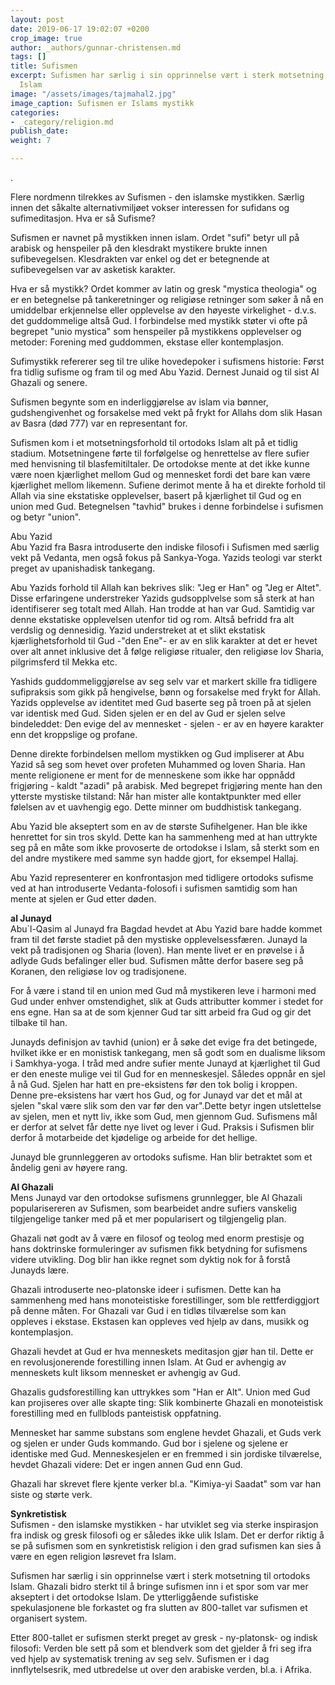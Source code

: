```yaml
---
layout: post
date: 2019-06-17 19:02:07 +0200
crop_image: true
author: _authors/gunnar-christensen.md
tags: []
title: Sufismen
excerpt: Sufismen har særlig i sin opprinnelse vært i sterk motsetning til ortodoks
  Islam
image: "/assets/images/tajmahal2.jpg"
image_caption: Sufismen er Islams mystikk
categories:
- _category/religion.md
publish_date: 
weight: 7

---
```

.

Flere nordmenn tilrekkes av Sufismen - den islamske mystikken. Særlig innen det såkalte alternativmiljøet vokser interessen for sufidans og sufimeditasjon. Hva er så Sufisme?

Sufismen er navnet på mystikken innen islam. Ordet "sufi" betyr ull på arabisk og henspeiler på den klesdrakt mystikere brukte innen sufibevegelsen. Klesdrakten var enkel og det er betegnende at sufibevegelsen var av asketisk karakter.

Hva er så mystikk? Ordet kommer av latin og gresk "mystica theologia" og er en betegnelse på tankeretninger og religiøse retninger som søker å nå en umiddelbar erkjennelse eller opplevelse av den høyeste virkelighet - d.v.s. det guddommelige altså Gud. I forbindelse med mystikk støter vi ofte på begrepet "unio mystica" som henspeiler på mystikkens opplevelser og metoder: Forening med guddommen, ekstase eller kontemplasjon.

Sufimystikk refererer seg til tre ulike hovedepoker i sufismens historie: Først fra tidlig sufisme og fram til og med Abu Yazid. Dernest Junaid og til sist Al Ghazali og senere.

Sufismen begynte som en inderliggjørelse av islam via bønner, gudshengivenhet og forsakelse med vekt på frykt for Allahs dom slik Hasan av Basra (død 777) var en representant for.

Sufismen kom i et motsetningsforhold til ortodoks Islam alt på et tidlig stadium. Motsetningene førte til forfølgelse og henrettelse av flere sufier med henvisning til blasfemitiltaler. De ortodokse mente at det ikke kunne være noen kjærlighet mellom Gud og mennesket fordi det bare kan være kjærlighet mellom likemenn. Sufiene derimot mente å ha et direkte forhold til Allah via sine ekstatiske opplevelser, basert på kjærlighet til Gud og en union med Gud. Betegnelsen "tavhid" brukes i denne forbindelse i sufismen og betyr "union".

Abu Yazid  
Abu Yazid fra Basra introduserte den indiske filosofi i Sufismen med særlig vekt på Vedanta, men også fokus på Sankya-Yoga. Yazids teologi var sterkt preget av upanishadisk tankegang.

Abu Yazids forhold til Allah kan bekrives slik: "Jeg er Han" og "Jeg er Altet". Disse erfaringene understreker Yazids gudsopplvelse som så sterk at han identifiserer seg totalt med Allah. Han trodde at han var Gud. Samtidig var denne ekstatiske opplevelsen utenfor tid og rom. Altså befridd fra alt verdslig og dennesidig. Yazid understreket at et slikt ekstatisk kjærlighetsforhold til Gud -"den Ene"- er av en slik karakter at det er hevet over alt annet inklusive det å følge religiøse ritualer, den religiøse lov Sharia, pilgrimsferd til Mekka etc.

Yashids guddommeliggjørelse av seg selv var et markert skille fra tidligere sufipraksis som gikk på hengivelse, bønn og forsakelse med frykt for Allah. Yazids opplevelse av identitet med Gud baserte seg på troen på at sjelen var identisk med Gud. Siden sjelen er en del av Gud er sjelen selve bindeleddet: Den evige del av mennesket - sjelen - er av en høyere karakter enn det kroppslige og profane.

Denne direkte forbindelsen mellom mystikken og Gud impliserer at Abu Yazid så seg som hevet over profeten Muhammed og loven Sharia. Han mente religionene er ment for de menneskene som ikke har oppnådd frigjøring - kaldt "azadi" på arabisk. Med begrepet frigjøring mente han den ytterste mystiske tilstand: Når han mister alle kontaktpunkter med eller følelsen av et uavhengig ego. Dette minner om buddhistisk tankegang.

Abu Yazid ble akseptert som en av de største Sufihelgener. Han ble ikke henrettet for sin tros skyld. Dette kan ha sammenheng med at han uttrykte seg på en måte som ikke provoserte de ortodokse i Islam, så sterkt som en del andre mystikere med samme syn hadde gjort, for eksempel Hallaj.

Abu Yazid representerer en konfrontasjon med tidligere ortodoks sufisme ved at han introduserte Vedanta-folosofi i sufismen samtidig som han mente at sjelen er Gud etter døden.

**al Junayd**  
Abu\`l-Qasim al Junayd fra Bagdad hevdet at Abu Yazid bare hadde kommet fram til det første stadiet på den mystiske opplevelsessfæren. Junayd la vekt på tradisjonen og Sharia (loven). Han mente livet er en prøvelse i å adlyde Guds befalinger eller bud. Sufismen måtte derfor basere seg på Koranen, den religiøse lov og tradisjonene.

For å være i stand til en union med Gud må mystikeren leve i harmoni med Gud under enhver omstendighet, slik at Guds attributter kommer i stedet for ens egne. Han sa at de som kjenner Gud tar sitt arbeid fra Gud og gir det tilbake til han.

Junayds definisjon av tavhid (union) er å søke det evige fra det betingede, hvilket ikke er en monistisk tankegang, men så godt som en dualisme liksom i Samkhya-yoga. I tråd med andre sufier mente Junayd at kjærlighet til Gud er den eneste mulige vei til Gud for en menneskesjel. Således oppnår en sjel å nå Gud. Sjelen har hatt en pre-eksistens før den tok bolig i kroppen. Denne pre-eksistens har vært hos Gud, og for Junayd var det et mål at sjelen "skal være slik som den var før den var".Dette betyr ingen utslettelse av sjelen, men et nytt liv, ikke som Gud, men gjennom Gud. Sufismens mål er derfor at selvet får dette nye livet og lever i Gud. Praksis i Sufismen blir derfor å motarbeide det kjødelige og arbeide for det hellige.

Junayd ble grunnleggeren av ortodoks sufisme. Han blir betraktet som et åndelig geni av høyere rang.

**Al Ghazali**  
Mens Junayd var den ortodokse sufismens grunnlegger, ble Al Ghazali popularisereren av Sufismen, som bearbeidet andre sufiers vanskelig tilgjengelige tanker med på et mer popularisert og tilgjengelig plan.

Ghazali nøt godt av å være en filosof og teolog med enorm prestisje og hans doktrinske formuleringer av sufismen fikk betydning for sufismens videre utvikling. Dog blir han ikke regnet som dyktig nok for å forstå Junayds lære.

Ghazali introduserte neo-platonske ideer i sufismen. Dette kan ha sammenheng med hans monoteistiske forestillinger, som ble rettferdiggjort på denne måten. For Ghazali var Gud i en tidløs tilværelse som kan oppleves i ekstase. Ekstasen kan oppleves ved hjelp av dans, musikk og kontemplasjon.

Ghazali hevdet at Gud er hva menneskets meditasjon gjør han til. Dette er en revolusjonerende forestilling innen Islam. At Gud er avhengig av menneskets kult liksom mennesket er avhengig av Gud.

Ghazalis gudsforestilling kan uttrykkes som "Han er Alt". Union med Gud kan projiseres over alle skapte ting: Slik kombinerte Ghazali en monoteistisk forestilling med en fullblods panteistisk oppfatning.

Mennesket har samme substans som englene hevdet Ghazali, et Guds verk og sjelen er under Guds kommando. Gud bor i sjelene og sjelene er identiske med Gud. Menneskesjelen er en fremmed i sin jordiske tilværelse, hevdet Ghazali videre: Det er ingen annen Gud enn Gud.

Ghazali har skrevet flere kjente verker bl.a. "Kimiya-yi Saadat" som var han siste og størte verk.

**Synkretistisk**  
Sufismen - den islamske mystikken - har utviklet seg via sterke inspirasjon fra indisk og gresk filosofi og er således ikke ulik Islam. Det er derfor riktig å se på sufismen som en synkretistisk religion i den grad sufismen kan sies å være en egen religion løsrevet fra Islam.

Sufismen har særlig i sin opprinnelse vært i sterk motsetning til ortodoks Islam. Ghazali bidro sterkt til å bringe sufismen inn i et spor som var mer akseptert i det ortodokse Islam. De ytterliggående sufistiske spekulasjonene ble forkastet og fra slutten av 800-tallet var sufismen et organisert system.

Etter 800-tallet er sufismen sterkt preget av gresk - ny-platonsk- og indisk filosofi: Verden ble sett på som et blendverk som det gjelder å fri seg ifra ved hjelp av systematisk trening av seg selv. Sufismen er i dag innflytelsesrik, med utbredelse ut over den arabiske verden, bl.a. i Afrika.